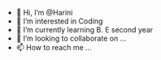 - 👋 Hi, I’m @Harini
- 👀 I’m interested in Coding
- 🌱 I’m currently learning B. E second year
- 💞️ I’m looking to collaborate on ...
- 📫 How to reach me ...

<!---
Harinisasa/Harinisasa is a ✨ special ✨ repository because its `README.md` (this file) appears on your GitHub profile.
You can click the Preview link to take a look at your changes.
--->
